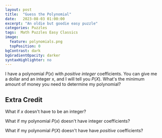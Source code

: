 ```yaml
---
layout: post
title:  "Guess the Polynomial"
date:   2023-08-03 01:00:00
excerpt: "An oldie but goodie easy puzzle"
categories: Puzzles
tags:  Math Puzzles Easy Classics
image:
  feature: polynomials.png
  topPosition: 0
bgContrast: dark
bgGradientOpacity: darker
syntaxHighlighter: no
---
```

I have a polynomial $P(x)$ with _positive integer_ coefficients. You can give me a dollar and an integer x, and I will tell you $P(X)$. What's the minimum amount of money you need to determine my polynomial?

## Extra Credit

What if $x$ doesn't have to be an integer?

What if my polynomial $P(x)$ doesn't have integer coefficients?

What if my polynomial $P(X)$ doesn't have have _positive_ coefficients?
